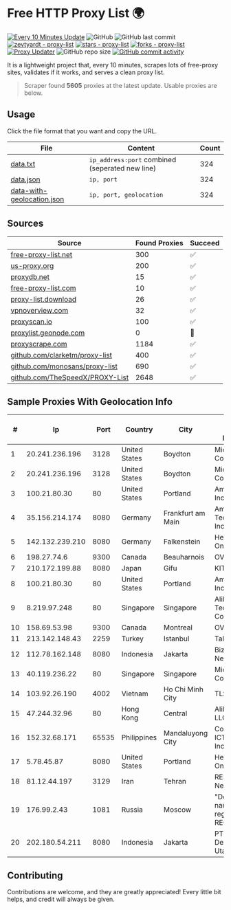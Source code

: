 
# Free HTTP Proxy List 🌍

[![Every 10 Minutes Update](https://github.com/mertguvencli/http-proxy-list/actions/workflows/main.yml/badge.svg?branch=main)](https://github.com/mertguvencli/http-proxy-list/actions/workflows/main.yml)
![GitHub](https://img.shields.io/github/license/mertguvencli/http-proxy-list)
![GitHub last commit](https://img.shields.io/github/last-commit/mertguvencli/http-proxy-list)
[![zevtyardt - proxy-list](https://img.shields.io/static/v1?label=zevtyardt&message=proxy-list&color=blue&logo=github)](https://github.com/zevtyardt/proxy-list "Go to GitHub repo")
[![stars - proxy-list](https://img.shields.io/github/stars/zevtyardt/proxy-list?style=social)](https://github.com/zevtyardt/proxy-list)
[![forks - proxy-list](https://img.shields.io/github/forks/zevtyardt/proxy-list?style=social)](https://github.com/zevtyardt/proxy-list)
[![Proxy Updater](https://github.com/zevtyardt/proxy-list/workflows/Proxy%20Updater/badge.svg)](https://github.com/zevtyardt/proxy-list/actions?query=workflow:"Proxy+Updater")
![GitHub repo size](https://img.shields.io/github/repo-size/zevtyardt/proxy-list)
[![GitHub commit activity](https://img.shields.io/github/commit-activity/m/zevtyardt/proxy-list?logo=commits)](https://github.com/zevtyardt/proxy-list/commits/main)

It is a lightweight project that, every 10 minutes, scrapes lots of free-proxy sites, validates if it works, and serves a clean proxy list.

> Scraper found **5605** proxies at the latest update. Usable proxies are below.

## Usage

Click the file format that you want and copy the URL.

|File|Content|Count|
|----|-------|-----|
|[data.txt](https://raw.githubusercontent.com/mertguvencli/http-proxy-list/main/proxy-list/data.txt)|`ip_address:port` combined (seperated new line)|324|
|[data.json](https://raw.githubusercontent.com/mertguvencli/http-proxy-list/main/proxy-list/data.json)|`ip, port`|324|
|[data-with-geolocation.json](https://raw.githubusercontent.com/mertguvencli/http-proxy-list/main/proxy-list/data-with-geolocation.json)|`ip, port, geolocation`|324|

## Sources

|Source|Found Proxies|Succeed|
|------|-------------|-------|
|[free-proxy-list.net](https://free-proxy-list.net)|300|✅|
|[us-proxy.org](https://www.us-proxy.org)|200|✅|
|[proxydb.net](http://proxydb.net)|15|✅|
|[free-proxy-list.com](https://free-proxy-list.com/?page=&port=&type%5B%5D=http&type%5B%5D=https&up_time=0&search=Search)|10|✅|
|[proxy-list.download](https://www.proxy-list.download/HTTP)|26|✅|
|[vpnoverview.com](https://vpnoverview.com/privacy/anonymous-browsing/free-proxy-servers)|32|✅|
|[proxyscan.io](https://www.proxyscan.io)|100|✅|
|[proxylist.geonode.com](https://proxylist.geonode.com/api/proxy-list?limit=300&page=1&sort_by=lastChecked&sort_type=desc&protocols=http,https)|0|🚫|
|[proxyscrape.com](https://api.proxyscrape.com/v2/?request=displayproxies&protocol=http&timeout=10000&country=all&ssl=all&anonymity=all)|1184|✅|
|[github.com/clarketm/proxy-list](https://raw.githubusercontent.com/clarketm/proxy-list/master/proxy-list-raw.txt)|400|✅|
|[github.com/monosans/proxy-list](https://raw.githubusercontent.com/monosans/proxy-list/main/proxies/http.txt)|690|✅|
|[github.com/TheSpeedX/PROXY-List](https://raw.githubusercontent.com/TheSpeedX/PROXY-List/master/http.txt)|2648|✅|


## Sample Proxies With Geolocation Info

|#|Ip|Port|Country|City|Internet Service Provider|
|-|--|----|-------|----|-------------------------|
|1|20.241.236.196|3128|United States|Boydton|Microsoft Corporation|
|2|20.241.236.196|3128|United States|Boydton|Microsoft Corporation|
|3|100.21.80.30|80|United States|Portland|Amazon.com, Inc.|
|4|35.156.214.174|8080|Germany|Frankfurt am Main|Amazon Technologies Inc.|
|5|142.132.239.210|8080|Germany|Falkenstein|Hetzner Online GmbH|
|6|198.27.74.6|9300|Canada|Beauharnois|OVH SAS|
|7|210.172.199.88|8080|Japan|Gifu|KITAGATA|
|8|100.21.80.30|80|United States|Portland|Amazon.com, Inc.|
|9|8.219.97.248|80|Singapore|Singapore|Alibaba (US) Technology Co., Ltd.|
|10|158.69.53.98|9300|Canada|Montreal|OVH SAS|
|11|213.142.148.43|2259|Turkey|Istanbul|Talha Bogaz|
|12|112.78.162.148|8080|Indonesia|Jakarta|Biznet Networks|
|13|40.119.236.22|80|Singapore|Singapore|Microsoft Corporation|
|14|103.92.26.190|4002|Vietnam|Ho Chi Minh City|TLSOFT|
|15|47.244.32.96|80|Hong Kong|Central|Alibaba.com LLC|
|16|152.32.68.171|65535|Philippines|Mandaluyong City|Converge ICT Solution Inc|
|17|5.78.45.87|8080|United States|Portland|Hetzner Online GmbH|
|18|81.12.44.197|3129|Iran|Tehran|RESPINA Networks|
|19|176.99.2.43|1081|Russia|Moscow|"Domain names registrar REG.RU", Ltd|
|20|202.180.54.211|8080|Indonesia|Jakarta|PT. Panca Dewata Utama|



## Contributing

Contributions are welcome, and they are greatly appreciated! Every
little bit helps, and credit will always be given.

